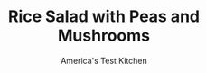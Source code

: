 ---
layout: ../../layouts/MarkdownPostLayout.astro
title: Rice Salad with Peas and Mushrooms
author: America's Test Kitchen
pubDate: 2023-03-15
description: "Packed with crisp vegetables and bright flavors, a rice salad should be a refreshingly light summer side dish. Keep it light and easy by cooking the rice like pasta."
image_url: https://res.cloudinary.com/hksqkdlah/image/upload/ar_1:1,c_fill,dpr_2.0,f_auto,fl_lossy.progressive.strip_profile,g_faces:auto,q_auto:low,w_344/6107_as07-sfs-4c-asianricesalad-2
tags: ["Side Dishes","Rice","Vegetables","Salads"]
calories: 1181
protein: 4
carbohydrates: 33
fats: 
fiber: 2
ingredients: [", Salt","1 cup, long-grain rice","1 tablespoon, vegetable oil","4 ounces, shiitake mushrooms, stemmed and sliced thin","1 cup, frozen peas","3 ounces, snow peas (about 1 cup), trimmed and halved","2 teaspoons, grated fresh ginger","1 clove, garlic, minced","3 tablespoons, rice vinegar","1 tablespoon, toasted sesame oil","1 tablespoon, honey"]
serves: 6
time: "50 minutes"
instructions: ["Bring 4 quarts water to boil in large pot. Add 2 1/2 teaspoons salt and rice to boiling water and cook, uncovered, until tender, 10 to 15 minutes. Drain rice and spread on rimmed baking sheet to cool completely.","Heat vegetable oil in large skillet over medium heat until shimmering. Cook mushrooms, covered, until softened, about 2 minutes. Remove lid, add peas, and cook until peas are bright green, about 2 minutes. Add ginger and garlic and cook about 30 seconds. Off heat, stir in vinegar, sesame oil, and honey. Pour mushroom mixture over cooled rice and toss until combined. Season with salt. Serve. (Salad can be refrigerated for 1 day. Bring to room temperature before serving.)"]
nutrition: ["166 mg Potassium","85 mg Phosphorus","22 mg Calcium","1 mg Iron","21 mg Magnesium","244 mg Sodium","5 g Fat","1 mg Niacin (B3)","2 g Monounsaturated","1 g Polyunsaturated","14 mg Vitamin C","2 g Fiber","23 µg Folate (food)","5 g Sugars","10 µg Vitamin K","61 g Water","33 g Carbs","23 µg Folate equivalent (total)","4 g Protein","31 µg Vitamin A","196 kcal Energy","2 g Sugars, added","1181 calories"]
notes: "Use a fine-mesh strainer to strain the rice."
---